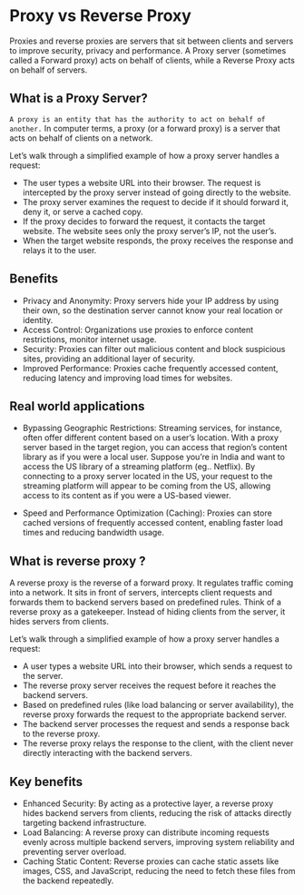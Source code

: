 # Proxy vs Reverse Proxy

Proxies and reverse proxies are servers that sit between clients and servers to improve security, privacy and performance.
A Proxy server (sometimes called a Forward proxy) acts on behalf of clients, while a Reverse Proxy acts on behalf of servers.

## What is a Proxy Server?

`A proxy is an entity that has the authority to act on behalf of another.`
In computer terms, a proxy (or a forward proxy) is a server that acts on behalf of clients on a network.

Let’s walk through a simplified example of how a proxy server handles a request:

- The user types a website URL into their browser. The request is intercepted by the proxy server instead of going directly to the website.
- The proxy server examines the request to decide if it should forward it, deny it, or serve a cached copy.
- If the proxy decides to forward the request, it contacts the target website. The website sees only the proxy server’s IP, not the user’s.
- When the target website responds, the proxy receives the response and relays it to the user.

## Benefits

- Privacy and Anonymity: Proxy servers hide your IP address by using their own, so the destination server cannot know your real location or identity.
- Access Control: Organizations use proxies to enforce content restrictions, monitor internet usage.
- Security: Proxies can filter out malicious content and block suspicious sites, providing an additional layer of security.
- Improved Performance: Proxies cache frequently accessed content, reducing latency and improving load times for websites.

## Real world applications

- Bypassing Geographic Restrictions: Streaming services, for instance, often offer different content based on a user’s location. With a proxy server based in the target region, you can access that region’s content library as if you were a local user.
Suppose you’re in India and want to access the US library of a streaming platform (eg.. Netflix). By connecting to a proxy server located in the US, your request to the streaming platform will appear to be coming from the US, allowing access to its content as if you were a US-based viewer.

- Speed and Performance Optimization (Caching): Proxies can store cached versions of frequently accessed content, enabling faster load times and reducing bandwidth usage.

## What is reverse proxy ?

A reverse proxy is the reverse of a forward proxy. It regulates traffic coming into a network.
It sits in front of servers, intercepts client requests and forwards them to backend servers based on predefined rules.
Think of a reverse proxy as a gatekeeper. Instead of hiding clients from the server, it hides servers from clients.

Let’s walk through a simplified example of how a proxy server handles a request:

- A user types a website URL into their browser, which sends a request to the server.
- The reverse proxy server receives the request before it reaches the backend servers.
- Based on predefined rules (like load balancing or server availability), the reverse proxy forwards the request to the appropriate backend server.
- The backend server processes the request and sends a response back to the reverse proxy.
- The reverse proxy relays the response to the client, with the client never directly interacting with the backend servers.

## Key benefits

- Enhanced Security: By acting as a protective layer, a reverse proxy hides backend servers from clients, reducing the risk of attacks directly targeting backend infrastructure.
- Load Balancing: A reverse proxy can distribute incoming requests evenly across multiple backend servers, improving system reliability and preventing server overload.
- Caching Static Content: Reverse proxies can cache static assets like images, CSS, and JavaScript, reducing the need to fetch these files from the backend repeatedly.